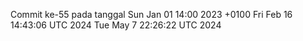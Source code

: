Commit ke-55 pada tanggal Sun Jan 01 14:00 2023 +0100
Fri Feb 16 14:43:06 UTC 2024
Tue May  7 22:26:22 UTC 2024

